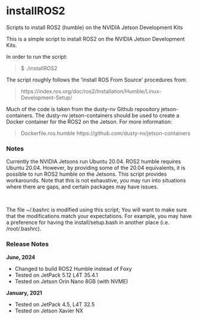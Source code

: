 # installROS2
Scripts to install ROS2 (humble) on the NVIDIA Jetson Development Kits

This is a simple script to install ROS2 on the NVIDIA Jetson Development Kits.

In order to run the script:

<blockquote>$ ./installROS2</blockquote>

The script roughly follows the 'Install ROS From Source' procedures from:

<blockquote>https://index.ros.org/doc/ros2/Installation/Humble/Linux-Development-Setup/</blockquote>

Much of the code is taken from the dusty-nv Github repository jetson-containers. The dusty-nv jetson-containers should be used to create a Docker container for the ROS2 on the Jetson. For more information:

<blockquote>
Dockerfile.ros.humble
https://github.com/dusty-nv/jetson-containers
</blockquote> 

<h3>Notes</h3>
Currently the NVIDIA Jetsons run Ubuntu 20.04. ROS2 humble requires Ubuntu 20.04. However, by providing some of the 20.04 equivalents, it is possible to run ROS2 humble on the Jetsons. This script provides workarounds. Note that this is not exhaustive, you may run into situations where there are gaps, and certain packages may have issues.

<br><p>The file ~/.bashrc is modified using this script; You will want to make sure that the modifications match your expectations. For example, you may have a preference for having the install/setup.bash in another place (i.e. /root/.bashrc).
 

<h3>Release Notes</h3>

<b>June, 2024</b>
* Changed to build ROS2 Humble instead of Foxy
* Tested on JetPack 5.12 L4T 35.4.1
* Tested on Jetson Orin Nano 8GB (with NVME)

<b>January, 2021</b>
* Tested on JetPack 4.5, L4T 32.5
* Tested on Jetson Xavier NX

